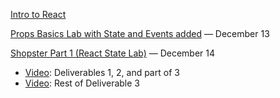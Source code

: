 
[Intro to React](https://github.com/jeryelblanco/introreact)

[Props Basics Lab with State and Events added](https://github.com/learn-co-curriculum/react-hooks-props-basics-lab/tree/cjk-add-state-events-demo) — December 13

[Shopster Part 1 (React State Lab)](https://github.com/learn-co-curriculum/react-hooks-state-and-events-lab/tree/solution) — December 14
- [Video](https://drive.google.com/file/d/18SI6bIRCGDIvQgU_dP4H_O1ib8ObxhEj/view?usp=share_link): Deliverables 1, 2, and part of 3
- [Video](https://drive.google.com/file/d/18SI6bIRCGDIvQgU_dP4H_O1ib8ObxhEj/view?usp=share_link): Rest of Deliverable 3